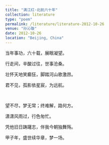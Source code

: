 ```yaml
---
title: "满江红·北航六十年"
collection: literature
type: "poem"
permalink: /literature/literature-2012-10-26
venue: "孙沁璇"
date: 2012-10-26
location: "Beijing, China"
---
```


当年事功，六十载，展眼凝望。

行走间，辛酸过往，世事沧桑。

壮怀天地笑癫狂，脚踏河山歌激昂。

君不见，孤影依星宸，为远航。

<br>

望不尽，梦无常；终难解，路何方。

潇潇风雨过，行色匆忙。

凭他旧日踌躇志，伴我今朝独舞殇。

甲子年，盛世续华章，梦一场。